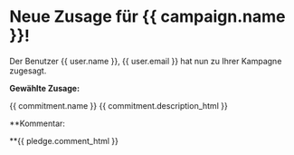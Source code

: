 # Neue Zusage für {{ campaign.name }}!

Der Benutzer {{ user.name }}, {{ user.email }} hat nun zu Ihrer Kampagne zugesagt.

**Gewählte Zusage:**

{{ commitment.name }}
{{ commitment.description_html }}

**Kommentar:

**{{ pledge.comment_html }}
